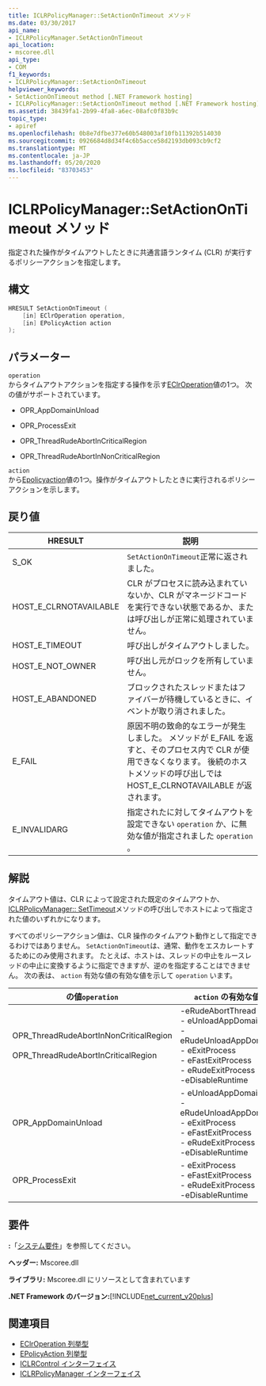 ```yaml
---
title: ICLRPolicyManager::SetActionOnTimeout メソッド
ms.date: 03/30/2017
api_name:
- ICLRPolicyManager.SetActionOnTimeout
api_location:
- mscoree.dll
api_type:
- COM
f1_keywords:
- ICLRPolicyManager::SetActionOnTimeout
helpviewer_keywords:
- SetActionOnTimeout method [.NET Framework hosting]
- ICLRPolicyManager::SetActionOnTimeout method [.NET Framework hosting]
ms.assetid: 38439fa1-2b99-4fa8-a6ec-08afc0f83b9c
topic_type:
- apiref
ms.openlocfilehash: 0b8e7dfbe377e60b548003af10fb11392b514030
ms.sourcegitcommit: 0926684d8d34f4c6b5acce58d2193db093cb9cf2
ms.translationtype: MT
ms.contentlocale: ja-JP
ms.lasthandoff: 05/20/2020
ms.locfileid: "83703453"
---
```

# <a name="iclrpolicymanagersetactionontimeout-method"></a>ICLRPolicyManager::SetActionOnTimeout メソッド
指定された操作がタイムアウトしたときに共通言語ランタイム (CLR) が実行するポリシーアクションを指定します。  
  
## <a name="syntax"></a>構文  
  
```cpp  
HRESULT SetActionOnTimeout (  
    [in] EClrOperation operation,  
    [in] EPolicyAction action  
);  
```  
  
## <a name="parameters"></a>パラメーター  
 `operation`  
 からタイムアウトアクションを指定する操作を示す[EClrOperation](eclroperation-enumeration.md)値の1つ。 次の値がサポートされています。  
  
- OPR_AppDomainUnload  
  
- OPR_ProcessExit  
  
- OPR_ThreadRudeAbortInCriticalRegion  
  
- OPR_ThreadRudeAbortInNonCriticalRegion  
  
 `action`  
 から[Epolicyaction](epolicyaction-enumeration.md)値の1つ。操作がタイムアウトしたときに実行されるポリシーアクションを示します。  
  
## <a name="return-value"></a>戻り値  
  
|HRESULT|説明|  
|-------------|-----------------|  
|S_OK|`SetActionOnTimeout`正常に返されました。|  
|HOST_E_CLRNOTAVAILABLE|CLR がプロセスに読み込まれていないか、CLR がマネージドコードを実行できない状態であるか、または呼び出しが正常に処理されていません。|  
|HOST_E_TIMEOUT|呼び出しがタイムアウトしました。|  
|HOST_E_NOT_OWNER|呼び出し元がロックを所有していません。|  
|HOST_E_ABANDONED|ブロックされたスレッドまたはファイバーが待機しているときに、イベントが取り消されました。|  
|E_FAIL|原因不明の致命的なエラーが発生しました。 メソッドが E_FAIL を返すと、そのプロセス内で CLR が使用できなくなります。 後続のホストメソッドの呼び出しでは HOST_E_CLRNOTAVAILABLE が返されます。|  
|E_INVALIDARG|指定されたに対してタイムアウトを設定できない `operation` か、に無効な値が指定されました `operation` 。|  
  
## <a name="remarks"></a>解説  
 タイムアウト値は、CLR によって設定された既定のタイムアウトか、 [ICLRPolicyManager:: SetTimeout](iclrpolicymanager-settimeout-method.md)メソッドの呼び出しでホストによって指定された値のいずれかになります。  
  
 すべてのポリシーアクション値は、CLR 操作のタイムアウト動作として指定できるわけではありません。 `SetActionOnTimeout`は、通常、動作をエスカレートするためにのみ使用されます。 たとえば、ホストは、スレッドの中止をルースレッドの中止に変換するように指定できますが、逆のを指定することはできません。 次の表は、 `action` 有効な値の有効な値を示して `operation` います。  
  
|の値`operation`|`action` の有効な値|  
|---------------------------|-------------------------------|  
|OPR_ThreadRudeAbortInNonCriticalRegion<br /><br /> OPR_ThreadRudeAbortInCriticalRegion|-eRudeAbortThread<br />- eUnloadAppDomain<br />- eRudeUnloadAppDomain<br />- eExitProcess<br />- eFastExitProcess<br />- eRudeExitProcess<br />-eDisableRuntime|  
|OPR_AppDomainUnload|- eUnloadAppDomain<br />- eRudeUnloadAppDomain<br />- eExitProcess<br />- eFastExitProcess<br />- eRudeExitProcess<br />-eDisableRuntime|  
|OPR_ProcessExit|- eExitProcess<br />- eFastExitProcess<br />- eRudeExitProcess<br />-eDisableRuntime|  
  
## <a name="requirements"></a>要件  
 **:**「[システム要件](../../get-started/system-requirements.md)」を参照してください。  
  
 **ヘッダー:** Mscoree.dll  
  
 **ライブラリ:** Mscoree.dll にリソースとして含まれています  
  
 **.NET Framework のバージョン:**[!INCLUDE[net_current_v20plus](../../../../includes/net-current-v20plus-md.md)]  
  
## <a name="see-also"></a>関連項目

- [EClrOperation 列挙型](eclroperation-enumeration.md)
- [EPolicyAction 列挙型](epolicyaction-enumeration.md)
- [ICLRControl インターフェイス](iclrcontrol-interface.md)
- [ICLRPolicyManager インターフェイス](iclrpolicymanager-interface.md)
